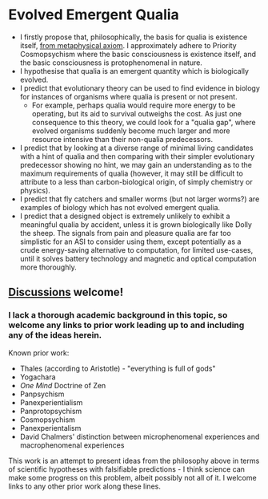 # Evolved Emergent Qualia

- I firstly propose that, philosophically, the basis for qualia is existence itself, [from metaphysical axiom](Nothing%20is%20a%20Contradiction.md). I approximately adhere to Priority Cosmopsychism where the basic consciousness is existence itself, and the basic consciousness is protophenomenal in nature.
- I hypothesise that qualia is an emergent quantity which is biologically evolved.
- I predict that evolutionary theory can be used to find evidence in biology for instances of organisms where qualia is present or not present.
  - For example, perhaps qualia would require more energy to be operating, but its aid to survival outweighs the cost. As just one consequence to this theory, we could look for a "qualia gap", where evolved organisms suddenly become much larger and more resource intensive than their non-qualia predecessors.
- I predict that by looking at a diverse range of minimal living candidates with a hint of qualia and then comparing with their simpler evolutionary predecessor showing no hint, we may gain an understanding as to the maximum requirements of qualia (however, it may still be difficult to attribute to a less than carbon-biological origin, of simply chemistry or physics).
- I predict that fly catchers and smaller worms (but not larger worms?) are examples of biology which has not evolved emergent qualia.
- I predict that a designed object is extremely unlikely to exhibit a meaningful qualia by accident, unless it is grown biologically like Dolly the sheep. The signals from pain and pleasure qualia are far too simplistic for an ASI to consider using them, except potentially as a crude energy-saving alternative to computation, for limited use-cases, until it solves battery technology and magnetic and optical computation more thoroughly.

## [Discussions](https://github.com/aliclark/the_wooden_sword/discussions) welcome!

### I lack a thorough academic background in this topic, so welcome any links to prior work leading up to and including any of the ideas herein.

Known prior work:
- Thales (according to Aristotle) - "everything is full of gods"
- Yogachara
- *One Mind* Doctrine of Zen
- Panpsychism
- Panexperientialism
- Panprotopsychism
- Cosmopsychism
- Panexperientalism
- David Chalmers' distinction between microphenomenal experiences and macrophenomenal experiences

This work is an attempt to present ideas from the philosophy above in terms of scientific hypotheses with falsifiable predictions - I think science can make some progress on this problem, albeit possibly not all of it. I welcome links to any other prior work along these lines.
